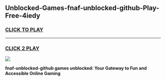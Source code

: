 
## Unblocked-Games-fnaf-unblocked-github-Play-Free-4iedy
<h3>
<a href="https://premium76.site?title=fnaf-unblocked-github&ref=23A">CLICK TO PLAY</a></h3>
<hr>

<h3>
<a href="https://premium76.site?title=fnaf-unblocked-github&ref=23A">CLICK 2 PLAY</a>
  
</h3>

<a href="https://premium76.site?title=fnaf-unblocked-github&ref=23A"><img src="https://clearcache.store/games.png"></a>


**fnaf-unblocked-github games unblocked: Your Gateway to Fun and Accessible Online Gaming**
